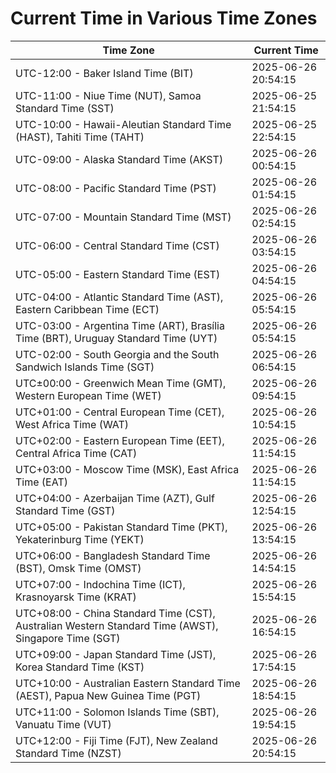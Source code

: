 # Current Time in Various Time Zones

| Time Zone | Current Time |
|-----------|--------------|
| UTC-12:00 - Baker Island Time (BIT) | 2025-06-26 20:54:15 |
| UTC-11:00 - Niue Time (NUT), Samoa Standard Time (SST) | 2025-06-25 21:54:15 |
| UTC-10:00 - Hawaii-Aleutian Standard Time (HAST), Tahiti Time (TAHT) | 2025-06-25 22:54:15 |
| UTC-09:00 - Alaska Standard Time (AKST) | 2025-06-26 00:54:15 |
| UTC-08:00 - Pacific Standard Time (PST) | 2025-06-26 01:54:15 |
| UTC-07:00 - Mountain Standard Time (MST) | 2025-06-26 02:54:15 |
| UTC-06:00 - Central Standard Time (CST) | 2025-06-26 03:54:15 |
| UTC-05:00 - Eastern Standard Time (EST) | 2025-06-26 04:54:15 |
| UTC-04:00 - Atlantic Standard Time (AST), Eastern Caribbean Time (ECT) | 2025-06-26 05:54:15 |
| UTC-03:00 - Argentina Time (ART), Brasília Time (BRT), Uruguay Standard Time (UYT) | 2025-06-26 05:54:15 |
| UTC-02:00 - South Georgia and the South Sandwich Islands Time (SGT) | 2025-06-26 06:54:15 |
| UTC±00:00 - Greenwich Mean Time (GMT), Western European Time (WET) | 2025-06-26 09:54:15 |
| UTC+01:00 - Central European Time (CET), West Africa Time (WAT) | 2025-06-26 10:54:15 |
| UTC+02:00 - Eastern European Time (EET), Central Africa Time (CAT) | 2025-06-26 11:54:15 |
| UTC+03:00 - Moscow Time (MSK), East Africa Time (EAT) | 2025-06-26 11:54:15 |
| UTC+04:00 - Azerbaijan Time (AZT), Gulf Standard Time (GST) | 2025-06-26 12:54:15 |
| UTC+05:00 - Pakistan Standard Time (PKT), Yekaterinburg Time (YEKT) | 2025-06-26 13:54:15 |
| UTC+06:00 - Bangladesh Standard Time (BST), Omsk Time (OMST) | 2025-06-26 14:54:15 |
| UTC+07:00 - Indochina Time (ICT), Krasnoyarsk Time (KRAT) | 2025-06-26 15:54:15 |
| UTC+08:00 - China Standard Time (CST), Australian Western Standard Time (AWST), Singapore Time (SGT) | 2025-06-26 16:54:15 |
| UTC+09:00 - Japan Standard Time (JST), Korea Standard Time (KST) | 2025-06-26 17:54:15 |
| UTC+10:00 - Australian Eastern Standard Time (AEST), Papua New Guinea Time (PGT) | 2025-06-26 18:54:15 |
| UTC+11:00 - Solomon Islands Time (SBT), Vanuatu Time (VUT) | 2025-06-26 19:54:15 |
| UTC+12:00 - Fiji Time (FJT), New Zealand Standard Time (NZST) | 2025-06-26 20:54:15 |
